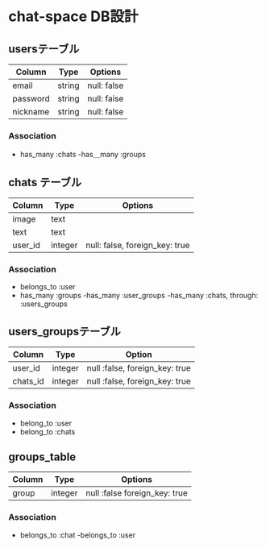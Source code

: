 # chat-space DB設計
## usersテーブル
|Column|Type|Options|
|------|----|-------|
|email|string|null: false|
|password|string|null: faise|
|nickname|string|null: false|

### Association
- has_many :chats
-has＿many :groups

## chats テーブル
|Column|Type|Options|
|------|----|-------|
|image|text||
|text|text||
|user_id|integer|null: false, foreign_key: true|

### Association
- belongs_to :user
- has_many :groups
-has_many :user_groups
-has_many :chats, through: :users_groups

## users_groupsテーブル
|Column|Type|Option|
|------|----|------|
|user_id|integer|null :false, foreign_key: true|
|chats_id|integer|null :false, foreign_key: true|

### Association
- belong_to :user
- belong_to :chats

## groups_table
|Column|Type|Options|
|------|----|-------|
|group|integer|null :false foreign_key: true|
### Association
- belongs_to :chat
-belongs_to :user